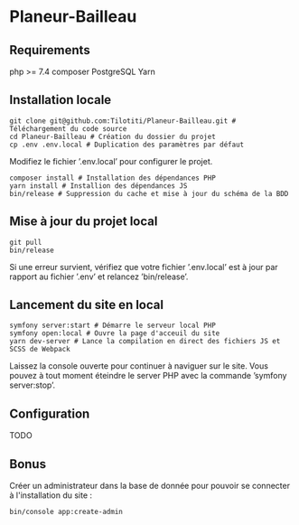 # Planeur-Bailleau

## Requirements

  php >= 7.4
  composer
  PostgreSQL
  Yarn
  
## Installation locale

    git clone git@github.com:Tilotiti/Planeur-Bailleau.git # Téléchargement du code source
    cd Planeur-Bailleau # Création du dossier du projet
    cp .env .env.local # Duplication des paramètres par défaut
  
Modifiez le fichier ’.env.local’ pour configurer le projet.
  
    composer install # Installation des dépendances PHP
    yarn install # Installion des dépendances JS
    bin/release # Suppression du cache et mise à jour du schéma de la BDD
 
## Mise à jour du projet local

    git pull
    bin/release
    
Si une erreur survient, vérifiez que votre fichier ’.env.local’ est à jour par rapport au fichier ’.env’ et relancez ’bin/release’.
    
## Lancement du site en local

    symfony server:start # Démarre le serveur local PHP
    symfony open:local # Ouvre la page d'acceuil du site
    yarn dev-server # Lance la compilation en direct des fichiers JS et SCSS de Webpack
    
Laissez la console ouverte pour continuer à naviguer sur le site. Vous pouvez à tout moment éteindre le server PHP avec la commande ’symfony server:stop’.

## Configuration

TODO

## Bonus

Créer un administrateur dans la base de donnée pour pouvoir se connecter à l'installation du site :

    bin/console app:create-admin
  
